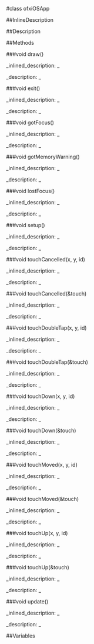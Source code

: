 #class ofxiOSApp


<!--
_visible: True_
_advanced: False_
_istemplated: False_
-->

##InlineDescription






##Description





##Methods



###void draw()

<!--
_syntax: draw()_
_name: draw_
_returns: void_
_returns_description: _
_parameters: _
_access: public_
_version_started: 0.8.0_
_version_deprecated: _
_summary: _
_constant: False_
_static: False_
_visible: True_
_advanced: False_
-->

_inlined_description: _








_description: _







<!----------------------------------------------------------------------------->

###void exit()

<!--
_syntax: exit()_
_name: exit_
_returns: void_
_returns_description: _
_parameters: _
_access: public_
_version_started: 0.8.0_
_version_deprecated: _
_summary: _
_constant: False_
_static: False_
_visible: True_
_advanced: False_
-->

_inlined_description: _








_description: _







<!----------------------------------------------------------------------------->

###void gotFocus()

<!--
_syntax: gotFocus()_
_name: gotFocus_
_returns: void_
_returns_description: _
_parameters: _
_access: public_
_version_started: 0.8.0_
_version_deprecated: _
_summary: _
_constant: False_
_static: False_
_visible: True_
_advanced: False_
-->

_inlined_description: _








_description: _







<!----------------------------------------------------------------------------->

###void gotMemoryWarning()

<!--
_syntax: gotMemoryWarning()_
_name: gotMemoryWarning_
_returns: void_
_returns_description: _
_parameters: _
_access: public_
_version_started: 0.8.0_
_version_deprecated: _
_summary: _
_constant: False_
_static: False_
_visible: True_
_advanced: False_
-->

_inlined_description: _








_description: _







<!----------------------------------------------------------------------------->

###void lostFocus()

<!--
_syntax: lostFocus()_
_name: lostFocus_
_returns: void_
_returns_description: _
_parameters: _
_access: public_
_version_started: 0.8.0_
_version_deprecated: _
_summary: _
_constant: False_
_static: False_
_visible: True_
_advanced: False_
-->

_inlined_description: _








_description: _







<!----------------------------------------------------------------------------->

###void setup()

<!--
_syntax: setup()_
_name: setup_
_returns: void_
_returns_description: _
_parameters: _
_access: public_
_version_started: 0.8.0_
_version_deprecated: _
_summary: _
_constant: False_
_static: False_
_visible: True_
_advanced: False_
-->

_inlined_description: _








_description: _







<!----------------------------------------------------------------------------->

###void touchCancelled(x, y, id)

<!--
_syntax: touchCancelled(x, y, id)_
_name: touchCancelled_
_returns: void_
_returns_description: _
_parameters: int x, int y, int id_
_access: public_
_version_started: 0.8.0_
_version_deprecated: _
_summary: _
_constant: False_
_static: False_
_visible: True_
_advanced: False_
-->

_inlined_description: _








_description: _







<!----------------------------------------------------------------------------->

###void touchCancelled(&touch)

<!--
_syntax: touchCancelled(&touch)_
_name: touchCancelled_
_returns: void_
_returns_description: _
_parameters: ofTouchEventArgs &touch_
_access: public_
_version_started: 0.8.0_
_version_deprecated: _
_summary: _
_constant: False_
_static: False_
_visible: True_
_advanced: False_
-->

_inlined_description: _








_description: _







<!----------------------------------------------------------------------------->

###void touchDoubleTap(x, y, id)

<!--
_syntax: touchDoubleTap(x, y, id)_
_name: touchDoubleTap_
_returns: void_
_returns_description: _
_parameters: int x, int y, int id_
_access: public_
_version_started: 0.8.0_
_version_deprecated: _
_summary: _
_constant: False_
_static: False_
_visible: True_
_advanced: False_
-->

_inlined_description: _








_description: _







<!----------------------------------------------------------------------------->

###void touchDoubleTap(&touch)

<!--
_syntax: touchDoubleTap(&touch)_
_name: touchDoubleTap_
_returns: void_
_returns_description: _
_parameters: ofTouchEventArgs &touch_
_access: public_
_version_started: 0.8.0_
_version_deprecated: _
_summary: _
_constant: False_
_static: False_
_visible: True_
_advanced: False_
-->

_inlined_description: _








_description: _







<!----------------------------------------------------------------------------->

###void touchDown(x, y, id)

<!--
_syntax: touchDown(x, y, id)_
_name: touchDown_
_returns: void_
_returns_description: _
_parameters: int x, int y, int id_
_access: public_
_version_started: 0.8.0_
_version_deprecated: _
_summary: _
_constant: False_
_static: False_
_visible: True_
_advanced: False_
-->

_inlined_description: _








_description: _







<!----------------------------------------------------------------------------->

###void touchDown(&touch)

<!--
_syntax: touchDown(&touch)_
_name: touchDown_
_returns: void_
_returns_description: _
_parameters: ofTouchEventArgs &touch_
_access: public_
_version_started: 0.8.0_
_version_deprecated: _
_summary: _
_constant: False_
_static: False_
_visible: True_
_advanced: False_
-->

_inlined_description: _








_description: _







<!----------------------------------------------------------------------------->

###void touchMoved(x, y, id)

<!--
_syntax: touchMoved(x, y, id)_
_name: touchMoved_
_returns: void_
_returns_description: _
_parameters: int x, int y, int id_
_access: public_
_version_started: 0.8.0_
_version_deprecated: _
_summary: _
_constant: False_
_static: False_
_visible: True_
_advanced: False_
-->

_inlined_description: _








_description: _







<!----------------------------------------------------------------------------->

###void touchMoved(&touch)

<!--
_syntax: touchMoved(&touch)_
_name: touchMoved_
_returns: void_
_returns_description: _
_parameters: ofTouchEventArgs &touch_
_access: public_
_version_started: 0.8.0_
_version_deprecated: _
_summary: _
_constant: False_
_static: False_
_visible: True_
_advanced: False_
-->

_inlined_description: _








_description: _







<!----------------------------------------------------------------------------->

###void touchUp(x, y, id)

<!--
_syntax: touchUp(x, y, id)_
_name: touchUp_
_returns: void_
_returns_description: _
_parameters: int x, int y, int id_
_access: public_
_version_started: 0.8.0_
_version_deprecated: _
_summary: _
_constant: False_
_static: False_
_visible: True_
_advanced: False_
-->

_inlined_description: _








_description: _







<!----------------------------------------------------------------------------->

###void touchUp(&touch)

<!--
_syntax: touchUp(&touch)_
_name: touchUp_
_returns: void_
_returns_description: _
_parameters: ofTouchEventArgs &touch_
_access: public_
_version_started: 0.8.0_
_version_deprecated: _
_summary: _
_constant: False_
_static: False_
_visible: True_
_advanced: False_
-->

_inlined_description: _








_description: _







<!----------------------------------------------------------------------------->

###void update()

<!--
_syntax: update()_
_name: update_
_returns: void_
_returns_description: _
_parameters: _
_access: public_
_version_started: 0.8.0_
_version_deprecated: _
_summary: _
_constant: False_
_static: False_
_visible: True_
_advanced: False_
-->

_inlined_description: _








_description: _







<!----------------------------------------------------------------------------->

##Variables



